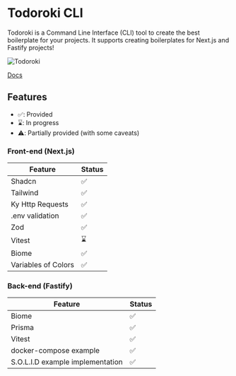 # Todoroki CLI

Todoroki is a Command Line Interface (CLI) tool to create the best boilerplate for your projects. It supports creating boilerplates for Next.js and Fastify projects!

![Todoroki](https://i.pinimg.com/564x/ac/af/62/acaf62c8fe194bd6a70baec50753cb3c.jpg)

[Docs](https://todoroki.victormicco.com.br/)



## Features

- ✅: Provided
- ⌛️: In progress
- ⚠️: Partially provided (with some caveats)

### Front-end (Next.js)

| Feature             | Status                                               |
| ------------------- | ---------------------------------------------------- |
| Shadcn              | <span aria-label="Supported" role="img">✅</span>    |
| Tailwind            | <span aria-label="Supported" role="img">✅</span>    |
| Ky Http Requests    | <span aria-label="Supported" role="img">✅</span>    |
| .env validation     | <span aria-label="Supported" role="img">✅</span>    |
| Zod                 | <span aria-label="Supported" role="img">✅</span>    |
| Vitest              | <span aria-label="In Progress" role="img">⌛️</span> |
| Biome               | <span aria-label="Supported" role="img">✅</span>    |
| Variables of Colors | <span aria-label="Supported" role="img">✅</span>    |

### Back-end (Fastify)

| Feature                          | Status                                            |
| -------------------------------- | ------------------------------------------------- |
| Biome                            | <span aria-label="Supported" role="img">✅</span> |
| Prisma                           | <span aria-label="Supported" role="img">✅</span> |
| Vitest                           | <span aria-label="Supported" role="img">✅</span> |
| docker-compose example           | <span aria-label="Supported" role="img">✅</span> |
| S.O.L.I.D example implementation | <span aria-label="Supported" role="img">✅</span> |
